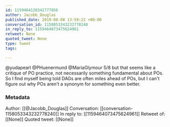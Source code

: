 ```yaml
---
id: 1159464120342777856
author: Jacobb_Douglas
published_date: 2019-08-08 13:59:22 +00:00
conversation_id: 1158053343232778240
in_reply_to: 1159464073475624961
retweet: None
quoted_tweet: None
type: tweet
tags:

---
```


@yudapearl @PHuenermund @MariaGlymour 5/8 but that seems like a critique of PO practice, not necessarily something fundamental about POs. So I find myself being told DAGs are often miles ahead of POs, but I can't figure out why POs aren't a synonym for something even better.

### Metadata

Author: [[@Jacobb_Douglas]]
Conversation: [[conversation-1158053343232778240]]
In reply to: [[1159464073475624961]]
Retweet of: [[None]]
Quoted tweet: [[None]]
